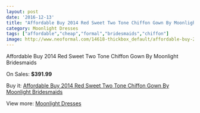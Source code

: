 ```yaml
---
layout: post
date: '2016-12-13'
title: "Affordable Buy 2014 Red Sweet Two Tone Chiffon Gown By Moonlight Bridesmaids"
category: Moonlight Dresses
tags: ["affordable","cheap","formal","bridesmaids","chiffon"]
image: http://www.neoformal.com/14618-thickbox_default/affordable-buy-2014-red-sweet-two-tone-chiffon-gown-by-moonlight-bridesmaids.jpg
---
```

Affordable Buy 2014 Red Sweet Two Tone Chiffon Gown By Moonlight Bridesmaids

On Sales: **$391.99**
<a href="https://www.neoformal.com/en/moonlight-dresses/4997-affordable-buy-2014-red-sweet-two-tone-chiffon-gown-by-moonlight-bridesmaids.html"><amp-img layout="responsive" width="600" height="600" src="//www.neoformal.com/14618-thickbox_default/affordable-buy-2014-red-sweet-two-tone-chiffon-gown-by-moonlight-bridesmaids.jpg" alt="Affordable Buy 2014 Red Sweet Two Tone Chiffon Gown By Moonlight Bridesmaids 0" /></a>
<a href="https://www.neoformal.com/en/moonlight-dresses/4997-affordable-buy-2014-red-sweet-two-tone-chiffon-gown-by-moonlight-bridesmaids.html"><amp-img layout="responsive" width="600" height="600" src="//www.neoformal.com/14619-thickbox_default/affordable-buy-2014-red-sweet-two-tone-chiffon-gown-by-moonlight-bridesmaids.jpg" alt="Affordable Buy 2014 Red Sweet Two Tone Chiffon Gown By Moonlight Bridesmaids 1" /></a>
<a href="https://www.neoformal.com/en/moonlight-dresses/4997-affordable-buy-2014-red-sweet-two-tone-chiffon-gown-by-moonlight-bridesmaids.html"><amp-img layout="responsive" width="600" height="600" src="//www.neoformal.com/14620-thickbox_default/affordable-buy-2014-red-sweet-two-tone-chiffon-gown-by-moonlight-bridesmaids.jpg" alt="Affordable Buy 2014 Red Sweet Two Tone Chiffon Gown By Moonlight Bridesmaids 2" /></a>

Buy it: [Affordable Buy 2014 Red Sweet Two Tone Chiffon Gown By Moonlight Bridesmaids](https://www.neoformal.com/en/moonlight-dresses/4997-affordable-buy-2014-red-sweet-two-tone-chiffon-gown-by-moonlight-bridesmaids.html "Affordable Buy 2014 Red Sweet Two Tone Chiffon Gown By Moonlight Bridesmaids")

View more: [Moonlight Dresses](https://www.neoformal.com/en/60-moonlight-dresses "Moonlight Dresses")